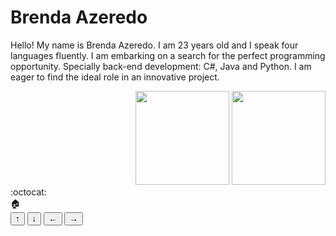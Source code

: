 <h1>Brenda Azeredo</h1>
<div>
	<p>Hello! My name is Brenda Azeredo. I am 23 years old and I speak four languages fluently. I am embarking on a search for the perfect programming opportunity. Specially back-end development: C#, Java and Python. I am eager to find the ideal role in an innovative project.</p>
</div>
<div align="right">
    <img height="150em" src="https://github-readme-stats.vercel.app/api?username=brendafazeredo&theme=synthwave&show_icons=true&hide_border=true&count_private=true"/>
    <img height="150em" src="https://github-readme-stats.vercel.app/api/top-langs/?username=brendafazeredo&theme=synthwave&show_icons=true&hide_border=true&layout=compact"/>
</div>
<div id="container">
	<div class="mbox">
	<div id="maze">
		<div id="thingie">
			<div class="emo" id="emo">:octocat:</div>
		</div>
		<div id="home">
			<div class="emo">🏠</div>
		</div>
		<div class="barrier" id="top"></div>
		<div class="barrier" id="bottom"></div>
	</div>
		</div>
	<div class="controls">
		<div class="buttons">
			<button class="btn" id="bu"><div class="chevron">↑</div></button>
			<button class="btn" id="bd"><div class="chevron">↓</div></button>
			<button class="btn" id="bl"><div class="chevron">←</div></button>
			<button class="btn" id="br"><div class="chevron">→</div></button>
		</div>
	</div>
</div>

